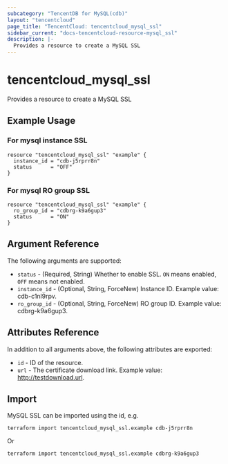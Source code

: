 ```yaml
---
subcategory: "TencentDB for MySQL(cdb)"
layout: "tencentcloud"
page_title: "TencentCloud: tencentcloud_mysql_ssl"
sidebar_current: "docs-tencentcloud-resource-mysql_ssl"
description: |-
  Provides a resource to create a MySQL SSL
---
```


# tencentcloud_mysql_ssl

Provides a resource to create a MySQL SSL

## Example Usage

### For mysql instance SSL

```hcl
resource "tencentcloud_mysql_ssl" "example" {
  instance_id = "cdb-j5rprr8n"
  status      = "OFF"
}
```

### For mysql RO group SSL

```hcl
resource "tencentcloud_mysql_ssl" "example" {
  ro_group_id = "cdbrg-k9a6gup3"
  status      = "ON"
}
```

## Argument Reference

The following arguments are supported:

* `status` - (Required, String) Whether to enable SSL. `ON` means enabled, `OFF` means not enabled.
* `instance_id` - (Optional, String, ForceNew) Instance ID. Example value: cdb-c1nl9rpv.
* `ro_group_id` - (Optional, String, ForceNew) RO group ID. Example value: cdbrg-k9a6gup3.

## Attributes Reference

In addition to all arguments above, the following attributes are exported:

* `id` - ID of the resource.
* `url` - The certificate download link. Example value: http://testdownload.url.


## Import

MySQL SSL can be imported using the id, e.g.

```
terraform import tencentcloud_mysql_ssl.example cdb-j5rprr8n
```

Or

```
terraform import tencentcloud_mysql_ssl.example cdbrg-k9a6gup3
```

